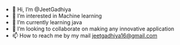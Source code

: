- 👋 Hi, I’m @JeetGadhiya
- 👀 I’m interested in Machine learning
- 🌱 I’m currently learning java
- 💞️ I’m looking to collaborate on making any innovative application
- 📫 How to reach me by my mail jeetgadhiya16@gmail.com

<!---
JeetGadhiya/JeetGadhiya is a ✨ special ✨ repository because its `README.md` (this file) appears on your GitHub profile.
You can click the Preview link to take a look at your changes.
--->
